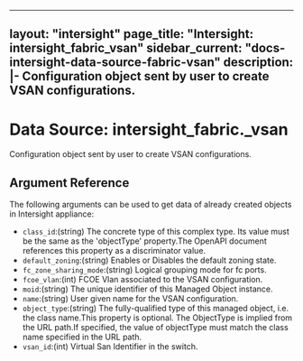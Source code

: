
---
layout: "intersight"
page_title: "Intersight: intersight_fabric_vsan"
sidebar_current: "docs-intersight-data-source-fabric-vsan"
description: |-
Configuration object sent by user to create VSAN configurations.
---

# Data Source: intersight_fabric._vsan
Configuration object sent by user to create VSAN configurations.
## Argument Reference
The following arguments can be used to get data of already created objects in Intersight appliance:
* `class_id`:(string) The concrete type of this complex type. Its value must be the same as the 'objectType' property.The OpenAPI document references this property as a discriminator value. 
* `default_zoning`:(string) Enables or Disables the default zoning state. 
* `fc_zone_sharing_mode`:(string) Logical grouping mode for fc ports. 
* `fcoe_vlan`:(int) FCOE Vlan associated to the VSAN configuration. 
* `moid`:(string) The unique identifier of this Managed Object instance. 
* `name`:(string) User given name for the VSAN configuration. 
* `object_type`:(string) The fully-qualified type of this managed object, i.e. the class name.This property is optional. The ObjectType is implied from the URL path.If specified, the value of objectType must match the class name specified in the URL path. 
* `vsan_id`:(int) Virtual San Identifier in the switch. 
